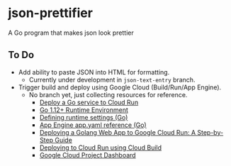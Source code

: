 # json-prettifier

A Go program that makes json look prettier

## To Do

* Add ability to paste JSON into HTML for formatting.
  * Currently under development in `json-text-entry` branch.
* Trigger build and deploy using Google Cloud (Build/Run/App Engine).
  * No branch yet, just collecting resources for reference.
    * [Deploy a Go service to Cloud Run](https://cloud.google.com/run/docs/quickstarts/build-and-deploy/deploy-go-service)
    * [Go 1.12+ Runtime Environment](https://cloud.google.com/appengine/docs/standard/go/runtime)
    * [Defining runtime settings (Go)](https://cloud.google.com/appengine/docs/standard/go/configuring-your-app-with-app-yaml)
    * [App Engine app.yaml reference (Go)](https://cloud.google.com/appengine/docs/standard/reference/app-yaml?tab=go)
    * [Deploying a Golang Web App to Google Cloud Run: A Step-by-Step Guide](https://medium.com/@manzurulhoque/deploying-a-golang-web-app-to-google-cloud-run-a-step-by-step-guide-619e6bb1836e)
    * [Deploying to Cloud Run using Cloud Build](https://cloud.google.com/build/docs/deploying-builds/deploy-cloud-run)
    * [Google Cloud Project Dashboard](https://console.cloud.google.com/home/dashboard)
